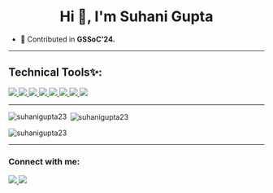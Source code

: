 <h1 align="center">Hi 👋, I'm Suhani Gupta</h1>

- 🔭 Contributed in **GSSoC'24.**

  
<hr>
<h2>Technical Tools✨:</h2>

<p align="left"> <a href="https://skillicons.dev">
    <img src="https://skillicons.dev/icons?i=c,java,js" />
    <img src="https://skillicons.dev/icons?i=react,html,css" />
    <img src="https://skillicons.dev/icons?i=postman" />
    <img src="https://skillicons.dev/icons?i=mysql" />
    <img src="https://skillicons.dev/icons?i=nodejs,spring" />
    <img src="https://skillicons.dev/icons?i=tailwind" />
    <img src="https://skillicons.dev/icons?i=figma" />
    <img src="https://skillicons.dev/icons?i=git,vscode,github" />
  </a>
</p>

<hr>

<p><img align="left" src="https://github-readme-stats.vercel.app/api/top-langs?username=suhanigupta23&show_icons=true&locale=en&layout=compact" alt="suhanigupta23" /></p>

<p>&nbsp;<img align="center" src="https://github-readme-stats.vercel.app/api?username=suhanigupta23&show_icons=true&locale=en" alt="suhanigupta23" /></p>

<p><img align="center" src="https://github-readme-streak-stats.herokuapp.com/?user=suhanigupta23&" alt="suhanigupta23" /></p>


<hr>

<h3 align="left">Connect with me:</h3>
<p align="left">
 <a href="https://linkedin.com/in/suhani-gupta23">
    <img src="https://skillicons.dev/icons?i=linkedin" />
  </a>
<a href="https://instagram.com/suhanigupta_23_">
    <img src="https://skillicons.dev/icons?i=instagram" />
</a>

</p>

